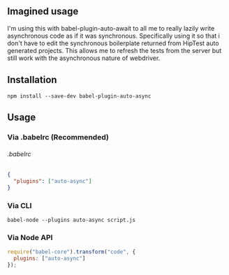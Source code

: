 ## Imagined usage
I'm using this with babel-plugin-auto-await to all me to really lazily write asynchronous code as if it was synchronous. Specifically using it so that i don't have to edit the synchronous boilerplate returned from HipTest auto generated projects. This allows me to refresh the tests from the server but still work with the asynchronous nature of webdriver.

## Installation
`npm install --save-dev babel-plugin-auto-async`

## Usage
### Via .babelrc (Recommended)
###### .babelrc
```json
{
  "plugins": ["auto-async"]
}
```

### Via CLI
`babel-node --plugins auto-async script.js`

### Via Node API
```javascript
require("babel-core").transform("code", {
  plugins: ["auto-async"]
});
```
